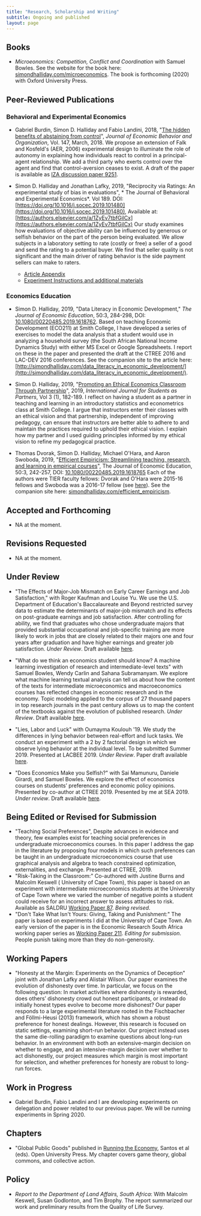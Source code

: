 ```yaml
---
title: "Research, Scholarship and Writing"
subtitle: Ongoing and published
layout: page
---
```

## Books
- *Microeonomics: Competition, Conflict and Coordination* with Samuel Bowles. See the website for the book here: [simondhalliday.com/microeconomics](http://simondhalliday.com/microeconomics). The book is forthcoming (2020) with Oxford University Press.

## Peer-Reviewed Publications 

### Behavioral and Experimental Economics
- Gabriel Burdin, Simon D. Halliday and Fabio Landini, 2018, "[The hidden benefits of abstaining from control](https://www.sciencedirect.com/science/article/pii/S0167268117303682)", *Journal of Economic Behavior and Organization*, Vol. 147, March, 2018. We propose an extension of Falk and Kosfeld's (AER, 2006) experimental design to illuminate the role of autonomy in explaining how individuals react to control in a principal-agent relationship. We add a third party who exerts control over the agent and find that control-aversion ceases to exist. A draft of the paper is available as [IZA discussion paper 9251](http://ftp.iza.org/dp9251.pdf). 

- Simon D. Halliday and Jonathan Lafky, 2019, "Reciprocity via Ratings: An experimental study of bias in evaluations", * The Journal of Behavioral and Experimental Economics*. Vol 189. DOI: [https://doi.org/10.1016/j.socec.2019.101480](https://doi.org/10.1016/j.socec.2019.101480), Available at: [https://authors.elsevier.com/a/1ZyEv7tbfGilCx](https://authors.elsevier.com/a/1ZyEv7tbfGilCx) Our study examines how evaluations of objective ability can be influenced by generous or selfish behavior on the part of the person being evaluated. We allow subjects in a laboratory setting to rate (costly or free) a seller of a good and send the rating to a potential buyer. We find that seller quality is not significant and the main driver of rating behavior is the side payment sellers can make to raters. 
    - [Article Appendix](research/halliday-lafky/JBEE_appendix.pdf)
    - [Experiment Instructions and additional materials](CombinedExpMat.pdf)

### Economics Education

- Simon D. Halliday, 2019, "Data Literacy in Economic Development," *The Journal of Economic Education*, 50:3, 284-298, DOI: [10.1080/00220485.2019.1618762](10.1080/00220485.2019.1618762). Based on teaching Economic Development (ECO211) at Smith College, I have developed a series of exercises to model the data analysis that a student would use in analyzing a household survey (the South African National Income Dynamics Study) with either MS Excel or Google Spreadsheets. I report on these in the paper and presented the draft at the CTREE 2016 and LAC-DEV 2016 conferences. See the companion site to the article here: [http://simondhalliday.com/data_literacy_in_economic_development/](http://simondhalliday.com/data_literacy_in_economic_development/).

- Simon D. Halliday, 2019, "[Promoting an Ethical Economics Classroom Through Partnership](https://mulpress.mcmaster.ca/ijsap/article/view/3623)", 2019, *International Journal for Students as Partners*, Vol 3 (1), 182-189. I reflect on having a student as a partner in teaching and learning in an introductory statistics and econometrics class at Smith College. I argue that instructors enter their classes with an ethical vision and that partnership, independent of improving pedagogy, can ensure that instructors are better able to adhere to and maintain the practices required to uphold their ethical vision. I explain how my partner and I used guiding principles informed by my ethical vision to refine my pedagogical practice. 
- Thomas Dvorak, Simon D. Halliday, Michael O'Hara, and Aaron Swoboda, 2019, "[Efficient Empiricism: Streamlining teaching, research, and learning in empirical courses](https://www.tandfonline.com/doi/full/10.1080/00220485.2019.1618765)", The Journal of Economic Education, 50:3, 242-257, DOI: [10.1080/00220485.2019.1618765](10.1080/00220485.2019.1618765)  Each of the authors were TIER faculty fellows: Dvorak and O'Hara were 2015-16 fellows and Swoboda was a 2016-17 fellow (see [here](http://www.projecttier.org/about/people/#fellows)). See the companion site here: [simondhalliday.com/efficient_empiricism](simondhalliday.com/efficient_empiricism).

##  Accepted and Forthcoming 
- NA at the moment. 

## Revisions Requested

- NA at the moment. 

## Under Review 

- "The Effects of Major-Job Mismatch on Early Career Earnings and Job Satisfaction," with Roger Kaufman and Louise Yu. We use the U.S. Department of Education's Baccalaureate and Beyond restricted survey data to estimate the determinants of major-job mismatch and its effects on post-graduate earnings and job satisfaction. After controlling for ability, we find that graduates who chose undergraduate majors that provided substantial occupational and job-specific training are more likely to work in jobs that are closely related to their majors one and four years after graduation and have higher earnings and greater job satisfaction. *Under Review*. Draft available [here](http://simondhalliday.com/papers/RIHE-D-19-00324_submitted.pdf).
- "What do we think an economics student should know? A machine learning investigation of research and intermediate-level texts" with Samuel Bowles, Wendy Carlin and Sahana Subramanyam. We explore what machine learning textual analysis can tell us about how the content of the texts for intermediate microeconomics and macroeconomics courses has reflected changes in economic research and in the economy. Topic modeling applied to the corpus of 27 thousand papers in top research journals in the past century allows us to map the content of the textbooks against the evolution of published research. *Under Review*. Draft available [here](http://simondhalliday.com/papers/bchs_2019_whatdowethink.pdf).
- "Lies, Labor and Luck" with Oumayma Koulouh '19. We study the differences in lying behavior between real-effort and luck tasks. We conduct an experiment with a 2 by 2 factorial design in which we observe lying behavior at the individual level. To be submitted Summer 2019. Presented at LACBEE 2019. *Under Review*. Paper draft available [here](http://simondhalliday.com/papers/halliday_koulouh_2019.pdf). 

- "Does Economics Make you Selfish?" with Sai Mamunuru, Daniele Girardi, and Samuel Bowles. We explore the effect of economics courses on students’ preferences and economic policy opinions. Presented by co-author at CTREE 2019. Presented by me at SEA 2019. *Under review*. Draft available [here](http://simondhalliday.com/papers/Does_economics_make_you_selfish.pdf).

## Being Edited or Revised for Submission

- "Teaching Social Preferences", Despite advances in evidence and theory, few examples exist for teaching social preferences in undergraduate microeconomics courses. In this paper I address the gap in the literature by proposing four models in which such preferences can be taught in an undergraduate microeconomics course that use graphical analysis and algebra to teach constrained optimization, externalities, and exchange. Presented at CTREE, 2019. 
- "Risk-Taking in the Classroom:" Co-authored with Justine Burns and Malcolm Keswell ( University of Cape Town), this paper is based on an experiment with intermediate microeconomics students at the University of Cape Town where we varied the number of negative points a student could receive for an incorrect answer to assess attitudes to risk. Available as SALDRU [Working Paper 87](http://www.saldru.uct.ac.za/home/index.php?/component/option,com_docman/Itemid,32/gid,437/task,doc_download/). *Being revised*.
- "Don't Take What Isn't Yours: Giving, Taking and Punishment:" The paper is based on experiments I did at the University of Cape Town. An early version of the paper is in the Economic Research South Africa working paper series as [Working Paper 211](http://ideas.repec.org/p/rza/wpaper/211.html). *Editing for submission*. People punish taking more than they do non-generosity.

## Working Papers 
- "Honesty at the Margin:  Experiments on the Dynamics of Deception" joint with Jonathan Lafky and Alistair Wilson. Our paper examines the evolution of dishonesty over time. In particular, we focus on the following question: In market activities where dishonesty is rewarded, does others’ dishonesty crowd out honest participants, or instead do initially honest types evolve to become more dishonest? Our paper responds to a large experimental literature rooted in the Fischbacher and Föllmi-Heusi (2013) framework, which has shown a robust preference for honest dealings. However, this research is focused on static settings, examining short-run behavior. Our project instead uses the same die-rolling paradigm to examine questions about long-run behavior. In an environment with both an extensive-margin decision on whether to engage, and an intensive-margin decision over whether to act dishonestly, our project measures which margin is most important for selection, and whether preferences for honesty are robust to long-run forces. 


## Work in Progress
- Gabriel Burdin, Fabio Landini and I are developing experiments on delegation and power related to our previous paper. We will be running experiments in Spring 2020. 

## Chapters 
- "Global Public Goods" published in [Running the Economy](http://www.amazon.co.uk/Running-Economy-Open-University-Team/dp/1780079540), Santos et al (eds). Open University Press. My chapter covers game theory, global commons, and collective action.

## Policy 
- *Report to the Department of Land Affairs, South Africa*: With Malcolm Keswell, Susan Godlonton, and Tim Brophy. The report summarized our work and preliminary results from the Quality of Life Survey.


